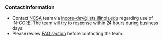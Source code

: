 ### Contact Information

* Contact [NCSA](http://www.ncsa.illinois.edu/) team via <incore-dev@lists.illinois.edu> regarding use of IN-CORE. The team will try to response within 24 hours during business days.
* Please review [FAQ section](faq) before contacting the team.

